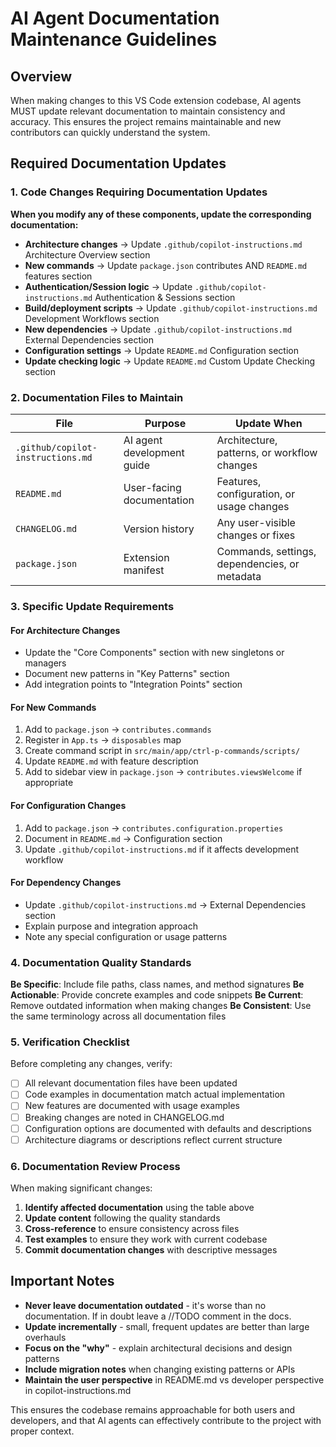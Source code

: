 # AI Agent Documentation Maintenance Guidelines

## Overview

When making changes to this VS Code extension codebase, AI agents MUST update relevant documentation to maintain consistency and accuracy. This ensures the project remains maintainable and new contributors can quickly understand the system.

## Required Documentation Updates

### 1. Code Changes Requiring Documentation Updates

**When you modify any of these components, update the corresponding documentation:**

- **Architecture changes** → Update `.github/copilot-instructions.md` Architecture Overview section
- **New commands** → Update `package.json` contributes AND `README.md` features section
- **Authentication/Session logic** → Update `.github/copilot-instructions.md` Authentication & Sessions section
- **Build/deployment scripts** → Update `.github/copilot-instructions.md` Development Workflows section
- **New dependencies** → Update `.github/copilot-instructions.md` External Dependencies section
- **Configuration settings** → Update `README.md` Configuration section
- **Update checking logic** → Update `README.md` Custom Update Checking section

### 2. Documentation Files to Maintain

| File | Purpose | Update When |
|------|---------|-------------|
| `.github/copilot-instructions.md` | AI agent development guide | Architecture, patterns, or workflow changes |
| `README.md` | User-facing documentation | Features, configuration, or usage changes |
| `CHANGELOG.md` | Version history | Any user-visible changes or fixes |
| `package.json` | Extension manifest | Commands, settings, dependencies, or metadata |

### 3. Specific Update Requirements

#### For Architecture Changes
- Update the "Core Components" section with new singletons or managers
- Document new patterns in "Key Patterns" section
- Add integration points to "Integration Points" section

#### For New Commands
1. Add to `package.json` → `contributes.commands`
2. Register in `App.ts` → `disposables` map
3. Create command script in `src/main/app/ctrl-p-commands/scripts/`
4. Update `README.md` with feature description
5. Add to sidebar view in `package.json` → `contributes.viewsWelcome` if appropriate

#### For Configuration Changes
1. Add to `package.json` → `contributes.configuration.properties`
2. Document in `README.md` → Configuration section
3. Update `.github/copilot-instructions.md` if it affects development workflow

#### For Dependency Changes
- Update `.github/copilot-instructions.md` → External Dependencies section
- Explain purpose and integration approach
- Note any special configuration or usage patterns

### 4. Documentation Quality Standards

**Be Specific**: Include file paths, class names, and method signatures
**Be Actionable**: Provide concrete examples and code snippets
**Be Current**: Remove outdated information when making changes
**Be Consistent**: Use the same terminology across all documentation files

### 5. Verification Checklist

Before completing any changes, verify:

- [ ] All relevant documentation files have been updated
- [ ] Code examples in documentation match actual implementation
- [ ] New features are documented with usage examples
- [ ] Breaking changes are noted in CHANGELOG.md
- [ ] Configuration options are documented with defaults and descriptions
- [ ] Architecture diagrams or descriptions reflect current structure

### 6. Documentation Review Process

When making significant changes:

1. **Identify affected documentation** using the table above
2. **Update content** following the quality standards
3. **Cross-reference** to ensure consistency across files
4. **Test examples** to ensure they work with current codebase
5. **Commit documentation changes** with descriptive messages

## Important Notes

- **Never leave documentation outdated** - it's worse than no documentation. If in doubt leave a //TODO comment in the docs.
- **Update incrementally** - small, frequent updates are better than large overhauls
- **Focus on the "why"** - explain architectural decisions and design patterns
- **Include migration notes** when changing existing patterns or APIs
- **Maintain the user perspective** in README.md vs developer perspective in copilot-instructions.md

This ensures the codebase remains approachable for both users and developers, and that AI agents can effectively contribute to the project with proper context.